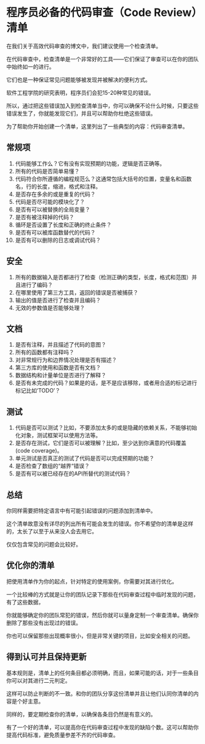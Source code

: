 # 程序员必备的代码审查（Code Review）清单
在我们关于高效代码审查的博文中，我们建议使用一个检查清单。

在代码审查中，检查清单是一个非常好的工具——它们保证了审查可以在你的团队中始终如一的进行。

它们也是一种保证常见问题能够被发现并被解决的便利方式。

软件工程学院的研究表明，程序员们会犯15-20种常见的错误。

所以，通过把这些错误加入到检查清单当中，你可以确保不论什么时候，只要这些错误发生了，你就能发现它们，并且可以帮助你杜绝这些错误。

为了帮助你开始创建一个清单，这里列出了一些典型的内容：代码审查清单。

## 常规项
1. 代码能够工作么？它有没有实现预期的功能，逻辑是否正确等。
2. 所有的代码是否简单易懂？
3. 代码符合你所遵循的编程规范么？这通常包括大括号的位置，变量名和函数名，行的长度，缩进，格式和注释。
4. 是否存在多余的或是重复的代码？
5. 代码是否尽可能的模块化了？
6. 是否有可以被替换的全局变量？
7. 是否有被注释掉的代码？
8. 循环是否设置了长度和正确的终止条件？
9. 是否有可以被库函数替代的代码？
10. 是否有可以删除的日志或调试代码？

## 安全
1. 所有的数据输入是否都进行了检查（检测正确的类型，长度，格式和范围）并且进行了编码？
2. 在哪里使用了第三方工具，返回的错误是否被捕获？
3. 输出的值是否进行了检查并且编码？
4. 无效的参数值是否能够处理？

## 文档
1. 是否有注释，并且描述了代码的意图？
2. 所有的函数都有注释吗？
3. 对非常规行为和边界情况处理是否有描述？
4. 第三方库的使用和函数是否有文档？
5. 数据结构和计量单位是否进行了解释？
6. 是否有未完成的代码？如果是的话，是不是应该移除，或者用合适的标记进行标记比如‘TODO’？

## 测试
1. 代码是否可以测试？比如，不要添加太多的或是隐藏的依赖关系，不能够初始化对象，测试框架可以使用方法等。
2. 是否存在测试，它们是否可以被理解？比如，至少达到你满意的代码覆盖(code coverage)。
3. 单元测试是否真正的测试了代码是否可以完成预期的功能？
4. 是否检查了数组的“越界“错误？
5. 是否有可以被已经存在的API所替代的测试代码？

## 总结
你同样需要把特定语言中有可能引起错误的问题添加到清单中。

这个清单故意没有详尽的列出所有可能会发生的错误。你不希望你的清单是这样的，太长了以至于从来没人会去用它。

仅仅包含常见的问题会比较好。

## 优化你的清单
把使用清单作为你的起点，针对特定的使用案例，你需要对其进行优化。

一个比较棒的方式就是让你的团队记录下那些在代码审查过程中临时发现的问题，有了这些数据，

你就能够确定你的团队常犯的错误，然后你就可以量身定制一个审查清单。确保你删除了那些没有出现过的错误。

你也可以保留那些出现概率很小，但是非常关键的项目，比如安全相关的问题。

## 得到认可并且保持更新
基本规则是，清单上的任何条目都必须明确，而且，如果可能的话，对于一些条目你可以对其进行二元判定。

这样可以防止判断的不一致。和你的团队分享这份清单并且让他们认同你清单的内容是个好主意。

同样的，要定期检查你的清单，以确保各条目仍然是有意义的。

有了一个好的清单，可以提高你在代码审查过程中发现的缺陷个数。这可以帮助你提高代码标准，避免质量参差不齐的代码审查。

